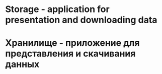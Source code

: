 # Storage - application for presentation and downloading data
# Хранилище - приложение для представления и скачивания данных
